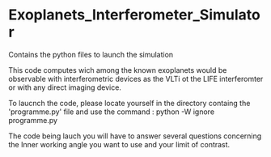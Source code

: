 # Exoplanets_Interferometer_Simulator

Contains the python files to launch the simulation

This code computes wich among the known exoplanets would be observable with interferometric devices as the VLTi ot the LIFE interferomter or with any direct imaging device.

To laucnch the code, please locate yourself in the directory containg the 'programme.py' file and use the command :
python -W ignore programme.py

The code being lauch you will have to answer several questions concerning the Inner working angle you want to use and your limit of contrast.

